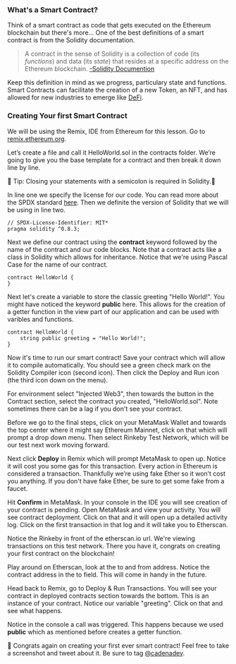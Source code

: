 ### What's a Smart Contract?  

Think of a smart contract as code that gets executed on the Ethereum blockchain but there's more... One of the best definitions of a smart contract is from the Solidity documentation. 

> A contract in the sense of Solidity is a collection of code (its *functions*) and data (its *state*) that resides at a specific address on the Ethereum blockchain. [-Solidity Documention](https://docs.soliditylang.org/en/v0.8.9/introduction-to-smart-contracts.html) 

Keep this definition in mind as we progress, particulary state and functions. Smart Contracts can facilitate the creation of a new Token, an NFT, and has allowed for new industries to emerge like [DeFi](https://ethereum.org/en/defi/).

### Creating Your first Smart Contract

We will be using the Remix, IDE from Ethereum for this lesson. Go to [remix.ethereum.org](http://remix.ethereum.org).

Let’s create a file and call it HelloWorld.sol in the contracts folder. We’re going to give you the base template for a contract and then break it down line by line.

🚨 Tip: Closing your statements with a semicolon is required in Solidity.🚨

In line one we specify the license for our code. You can read more about the SPDX standard [here](https://spdx.dev/ids/). Then we definite the version of Solidity that we will be using in line two.

```solidity
// SPDX-License-Identifier: MIT*
pragma solidity ^0.8.3;
```

Next we define our contract using the **contract** keyword followed by the name of the contract and our code blocks. Note that a contract acts like a class in Solidity which allows for inheritance. Notice that we're using Pascal Case for the name of our contract.

```solidity
contract HelloWorld {
}
```

Next let's create a variable to store the classic greeting "Hello World!". You might have noticed the keyword **public** here. This allows for the creation of a getter function in the view part of our application and can be used with varibles and functions.

```solidity
contract HelloWorld {
	string public greeting = "Hello World!";
}
```

Now it's time to run our smart contract! Save your contract which will allow it to compile automatically. You should see a green check mark on the Solidity Compiler icon (second icon). Then click the Deploy and Run icon (the third icon down on the menu). 

For environment select "Injected Web3", then towards the button in the Contract section, select the contract you created, "HelloWorld.sol". Note sometimes there can be a lag if you don't see your contract. 

Before we go to the final steps, click on your MetaMask Wallet and towards the top center where it might say Ethereum Mainnet, click on that which will prompt a drop down menu. Then select Rinkeby Test Network, which will be our test next work moving forward. 

Next click **Deploy** in Remix which will prompt MetaMask to open up. Notice it will cost you some gas for this transaction. Every action in Ethereum is considered a transaction. Thankfully we’re using fake Ether so it won’t cost you anything. If you don't have fake Ether, be sure to get some fake from a faucet. 

Hit **Confirm** in MetaMask. In your console in the IDE you will see creation of your contract is pending. Open MetaMask and view your activity. You will see contract deployment. Click on that and it will open up a detailed activity log. Click on the first transaction in that log and it will take you to Etherscan. 

Notice the Rinkeby in front of the etherscan.io url. We're viewing transactions on this test network. There you have it, congrats on creating your first contract on the blockchain! 

Play around on Etherscan, look at the to and from address. Notice the contract address in the to field. This will come in handy in the future. 

Head back to Remix, go to Deploy & Run Transactions. You will see your contract in deployed contracts section towards the bottom. This is an instance of your contract. Notice our variable "greeting". Click on that and see what happens.

Notice in the console a call was triggered. This happens because we used **public** which as mentioned before creates a getter function.

🥳 Congrats again on creating your first ever smart contract! Feel free to take a screenshot and tweet about it. Be sure to tag [@cadenadev](https://twitter.com/cadenadev). 

